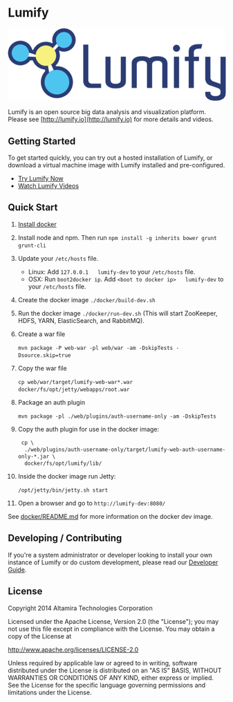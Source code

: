 # Lumify

![Lumify Logo](web/war/src/main/webapp/img/lumify-logo.png?raw=true)

Lumify is an open source big data analysis and visualization platform. Please see [http://lumify.io](http://lumify.io) for more details and videos.

## Getting Started

To get started quickly, you can try out a hosted installation of Lumify, or download a virtual machine image with Lumify installed and pre-configured.

- [Try Lumify Now](http://lumify.io/try.html)
- [Watch Lumify Videos](https://www.youtube.com/playlist?list=PLDX7b-6_sNA7SCJw5rB9EF0TDpQyrO2XR)

## Quick Start

1. [Install docker](https://docs.docker.com/installation/#installation)
1. Install node and npm. Then run ```npm install -g inherits bower grunt grunt-cli```
1. Update your ```/etc/hosts``` file.
      - Linux: Add ```127.0.0.1   lumify-dev``` to your ```/etc/hosts``` file.
      - OSX: Run ```boot2docker ip```. Add ```<boot to docker ip>   lumify-dev``` to your ```/etc/hosts``` file.
1. Create the docker image ```./docker/build-dev.sh```
1. Run the docker image ```./docker/run-dev.sh``` (This will start ZooKeeper, HDFS, YARN, ElasticSearch, and RabbitMQ).
1. Create a war file

   ```mvn package -P web-war -pl web/war -am -DskipTests -Dsource.skip=true```
1. Copy the war file

   ```cp web/war/target/lumify-web-war*.war docker/fs/opt/jetty/webapps/root.war```
1. Package an auth plugin

   ```mvn package -pl ./web/plugins/auth-username-only -am -DskipTests```
1. Copy the auth plugin for use in the docker image:

        cp \
         ./web/plugins/auth-username-only/target/lumify-web-auth-username-only-*.jar \
         docker/fs/opt/lumify/lib/
 
1. Inside the docker image run Jetty:

   ```/opt/jetty/bin/jetty.sh start```
1. Open a browser and go to ```http://lumify-dev:8080/```

See [docker/README.md](docker/) for more information on the docker dev image.

## Developing / Contributing

If you're a system administrator or developer looking to install your own instance of Lumify or do custom development,
please read our [Developer Guide](docs/developer.md).


## License

Copyright 2014 Altamira Technologies Corporation

Licensed under the Apache License, Version 2.0 (the "License");
you may not use this file except in compliance with the License.
You may obtain a copy of the License at

   http://www.apache.org/licenses/LICENSE-2.0

Unless required by applicable law or agreed to in writing, software
distributed under the License is distributed on an "AS IS" BASIS,
WITHOUT WARRANTIES OR CONDITIONS OF ANY KIND, either express or implied.
See the License for the specific language governing permissions and
limitations under the License.
